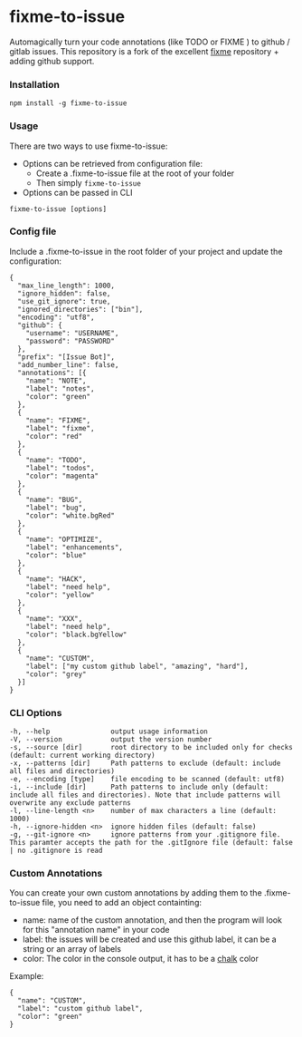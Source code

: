 # fixme-to-issue
Automagically turn your code annotations (like TODO or FIXME ) to github / gitlab issues.
This repository is a fork of the excellent [fixme](https://github.com/JohnPostlethwait/fixme) repository + adding github support.


### Installation
```
npm install -g fixme-to-issue
```

### Usage
There are two ways to use fixme-to-issue:
- Options can be retrieved from configuration file:
  - Create a .fixme-to-issue file at the root of your folder
  - Then simply ``` fixme-to-issue ```
- Options can be passed in CLI

```
fixme-to-issue [options]
```

### Config file
Include a .fixme-to-issue in the root folder of your project and update the configuration:
```
{
  "max_line_length": 1000,
  "ignore_hidden": false,
  "use_git_ignore": true,
  "ignored_directories": ["bin"],
  "encoding": "utf8",
  "github": {
    "username": "USERNAME",
    "password": "PASSWORD"
  },
  "prefix": "[Issue Bot]",
  "add_number_line": false,
  "annotations": [{
    "name": "NOTE",
    "label": "notes",
    "color": "green"
  },
  {
    "name": "FIXME",
    "label": "fixme",
    "color": "red"
  },
  {
    "name": "TODO",
    "label": "todos",
    "color": "magenta"
  },
  {
    "name": "BUG",
    "label": "bug",
    "color": "white.bgRed"
  },
  {
    "name": "OPTIMIZE",
    "label": "enhancements",
    "color": "blue"
  },
  {
    "name": "HACK",
    "label": "need help",
    "color": "yellow"
  },
  {
    "name": "XXX",
    "label": "need help",
    "color": "black.bgYellow"
  },
  {
    "name": "CUSTOM",
    "label": ["my custom github label", "amazing", "hard"],
    "color": "grey"
  }]
}
```

### CLI Options
    -h, --help               output usage information
    -V, --version            output the version number
    -s, --source [dir]       root directory to be included only for checks (default: current working directory)
    -x, --patterns [dir]     Path patterns to exclude (default: include all files and directories)
    -e, --encoding [type]    file encoding to be scanned (default: utf8)
    -i, --include [dir]      Path patterns to include only (default: include all files and directories). Note that include patterns will overwrite any exclude patterns
    -l, --line-length <n>    number of max characters a line (default: 1000)
    -h, --ignore-hidden <n>  ignore hidden files (default: false)
    -g, --git-ignore <n>     ignore patterns from your .gitignore file. This paramter accepts the path for the .gitIgnore file (default: false | no .gitignore is read


### Custom Annotations
You can create your own custom annotations by adding them to the .fixme-to-issue file, you need to add an object containting:
- name: name of the custom annotation, and then the program will look for this "annotation name" in your code
- label: the issues will be created and use this github label, it can be a string or an array of labels
- color: The color in the console output, it has to be a [chalk](https://github.com/chalk/chalk) color

Example:
```
{
  "name": "CUSTOM",
  "label": "custom github label",
  "color": "green"
}
```
